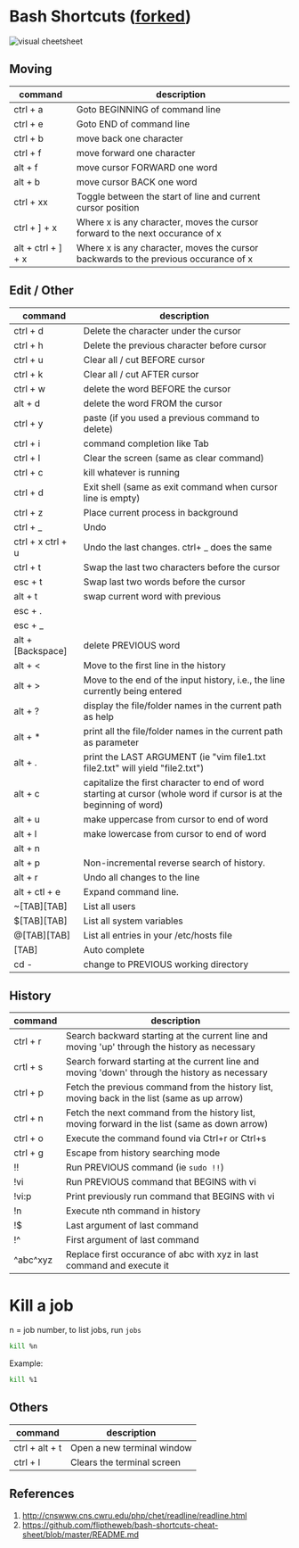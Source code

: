 Bash Shortcuts ([forked](https://gist.github.com/tuxfight3r/60051ac67c5f0445efee))
==============

![visual cheetsheet](https://raw.githubusercontent.com/fliptheweb/bash-shortcuts-cheat-sheet/master/moving_cli.png)

## Moving

| command  | description                    |
|----------|--------------------------------|
| ctrl + a | Goto BEGINNING of command line |
| ctrl + e | Goto END of command line       |
| ctrl + b | move back one character        |
| ctrl + f | move forward one character     |
| alt + f  | move cursor FORWARD one word   |
| alt + b  | move cursor BACK one word      |
| ctrl + xx | Toggle between the start of line and current cursor position |
| ctrl + ] + x	 | Where x is any character, moves the cursor forward to the next occurance of x |
| alt + ctrl + ] + x  | Where x is any character, moves the cursor backwards to the previous occurance of x |

## Edit / Other

| command  | description                    |
|----------|--------------------------------|
| ctrl + d          | Delete the character under the cursor |
| ctrl + h          | Delete the previous character before cursor |
| ctrl + u          | Clear all / cut BEFORE cursor |
| ctrl + k          | Clear all / cut AFTER cursor |
| ctrl + w          | delete the word BEFORE the cursor |
| alt + d           | delete the word FROM the cursor |
| ctrl + y          | paste (if you used a previous command to delete) |
| ctrl + i          | command completion like Tab
| ctrl + l          | Clear the screen (same as clear command) |
| ctrl + c          | kill whatever is running |
| ctrl + d          | Exit shell (same as exit command when cursor line is empty) |
| ctrl + z          | Place current process in background |
| ctrl + _          | Undo |
| ctrl + x ctrl + u	| Undo the last changes. ctrl+ _ does the same |
| ctrl + t          | Swap the last two characters before the cursor |
| esc + t           | Swap last two words before the cursor |
| alt + t           | swap current word with previous |
| esc + .           | |
| esc + _           | |
| alt + [Backspace] | delete PREVIOUS word |
| alt + <           | Move to the first line in the history |
| alt + >           | Move to the end of the input history, i.e., the line currently being entered |
| alt + ?           | display the file/folder names in the current path as help |
| alt + *           | print all the file/folder names in the current path as parameter |
| alt + .           | print the LAST ARGUMENT (ie "vim file1.txt file2.txt" will yield "file2.txt") |
| alt + c           | capitalize the first character to end of word starting at cursor (whole word if cursor is at the beginning of word)|
| alt + u           | make uppercase from cursor to end of word |
| alt + l           | make lowercase from cursor to end of word |
| alt + n           | |
| alt + p           | Non-incremental reverse search of history. |
| alt + r           |Undo all changes to the line|
| alt + ctl + e     |Expand command line. |
| ~[TAB][TAB]       | List all users |
| $[TAB][TAB]       | List all system variables |
| @[TAB][TAB]       | List all entries in your /etc/hosts file |
| [TAB]             | Auto complete |
| cd -              | change to PREVIOUS working directory |

## History

| command  | description                    |
|----------|--------------------------------|
| ctrl + r          | Search backward starting at the current line and moving 'up' through the history as necessary |
| crtl + s          | Search forward starting at the current line and moving 'down' through the history as necessary |
| ctrl + p          | Fetch the previous command from the history list, moving back in the list (same as up arrow) |
| ctrl + n          | Fetch the next command from the history list, moving forward in the list (same as down arrow) |
| ctrl + o          | Execute the command found via Ctrl+r or Ctrl+s |
| ctrl + g          | Escape from history searching mode |
| !!                | Run PREVIOUS command (ie `sudo !!`) |
| !vi               | Run PREVIOUS command that BEGINS with vi |
| !vi:p             | Print previously run command that BEGINS with vi |
| !n		            | Execute nth command in history |
| !$		            | Last argument of last command |
| !^		            | First argument of last command |
| ^abc^xyz	        | Replace first occurance of abc with xyz in last command and execute it |

# Kill a job

n = job number, to list jobs, run `jobs`

```bash
kill %n
```

Example:

```bash
kill %1
```


## Others

| command  | description                    |
|----------|--------------------------------|
| ctrl + alt + t | Open a new terminal window |
| ctrl + l | Clears the terminal screen |


## References

1. http://cnswww.cns.cwru.edu/php/chet/readline/readline.html
2. https://github.com/fliptheweb/bash-shortcuts-cheat-sheet/blob/master/README.md
